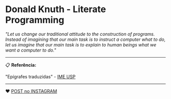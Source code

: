 # Donald Knuth - Literate Programming

*"Let us change our traditional attitude to the construction of programs. Instead of imagining that our main task is to instruct a computer what to do, let us imagine that our main task is to explain to human beings what we want a computer to do."*

---

📋 **Referência:**

"Epígrafes traduzidas" - [IME USP](https://www.ime.usp.br/~pf/algoritmos-livro/epigraphs.html)

---

:heart: [POST no INSTAGRAM](https://www.instagram.com/p/CIKPCN8s0Uw/)
